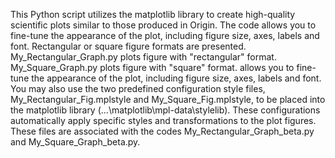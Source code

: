 This Python script utilizes the matplotlib library to create high-quality scientific plots similar to those produced in Origin.
The code allows you to fine-tune the appearance of the plot, including figure size, axes, labels and font. Rectangular or square figure formats are presented.
My_Rectangular_Graph.py plots figure with "rectangular" format. My_Square_Graph.py plots figure with "square" format. allows you to fine-tune the appearance of the plot, including figure size, axes, labels and font.    
You may also use the two predefined configuration style files, My_Rectangular_Fig.mplstyle and My_Square_Fig.mplstyle, to be placed into the matplotlib library (...\matplotlib\mpl-data\stylelib). 
These configurations automatically apply specific styles and transformations to the plot figures. These files are associated with the codes My_Rectangular_Graph_beta.py and My_Square_Graph_beta.py.   
  
  
